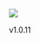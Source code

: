 ![](https://bydeluxe.visualstudio.com/_apis/public/build/definitions/2d273169-9b52-4794-85c4-9affbdf1d948/10/badge)

<span id='appversion'>v1.0.11</span>

